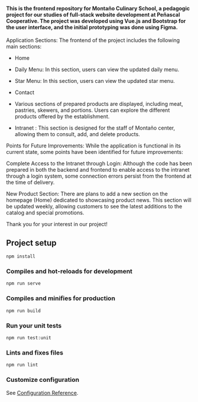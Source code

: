 
#### This is the frontend repository for Montaño Culinary School, a pedagogic project for our studies of full-stack website development at Peñascal Cooperative. The project was developed using Vue.js and Bootstrap for the user interface, and the initial prototyping was done using Figma.

Application Sections:
The frontend of the project includes the following main sections:

- Home

- Daily Menu: In this section, users can view the updated daily menu.

- Star Menu: In this section, users can view the updated star menu.

- Contact

- Various sections of prepared products are displayed, including meat, pastries, skewers, and portions. Users can explore the different products offered by the establishment.

- Intranet : This section is designed for the staff of Montaño center, allowing them to consult, add, and delete products.

Points for Future Improvements:
While the application is functional in its current state, some points have been identified for future improvements:

Complete Access to the Intranet through Login: Although the code has been prepared in both the backend and frontend to enable access to the intranet through a login system, some connection errors persist from the frontend at the time of delivery.

New Product Section: There are plans to add a new section on the homepage (Home) dedicated to showcasing product news. This section will be updated weekly, allowing customers to see the latest additions to the catalog and special promotions.

Thank you for your interest in our project!
## Project setup

```
npm install
```

### Compiles and hot-reloads for development

```
npm run serve
```

### Compiles and minifies for production

```
npm run build
```

### Run your unit tests

```
npm run test:unit
```

### Lints and fixes files

```
npm run lint
```

### Customize configuration

See [Configuration Reference](https://cli.vuejs.org/config/).
